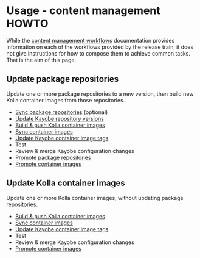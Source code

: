 # Usage - content management HOWTO

While the [content management workflows](content-workflows.md) documentation provides information on each of the workflows provided by the release train, it does not give instructions for how to compose them to achieve common tasks.
That is the aim of this page.

## Update package repositories

Update one or more package repositories to a new version, then build new Kolla container images from those repositories.

* [Sync package repositories](content-workflows.md#syncing-package-repositories) (optional)
* [Update Kayobe repository versions](content-workflows.md#updating-package-repository-versions-in-kayobe-configuration)
* [Build & push Kolla container images](content-workflows.md#building-container-images)
* [Sync container images](content-workflows.md#syncing-container-images)
* [Update Kayobe container image tags](content-workflows.md#updating-container-image-tags-in-kayobe-configuration)
* Test
* Review & merge Kayobe configuration changes
* [Promote package repositories](content-workflows.md#promoting-package-repositories)
* [Promote container images](content-workflows.md#promoting-container-images)

## Update Kolla container images

Update one or more Kolla container images, without updating package repositories.

* [Build & push Kolla container images](content-workflows.md#building-container-images)
* [Sync container images](content-workflows.md#syncing-container-images)
* [Update Kayobe container image tags](content-workflows.md#updating-container-image-tags-in-kayobe-configuration)
* Test
* Review & merge Kayobe configuration changes
* [Promote container images](content-workflows.md#promoting-container-images)
